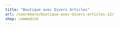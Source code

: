```yaml
---
title: "Boutique avec Divers Articles"
url: /nzerekore/boutique-avec-divers-articles-12/
shop: commodité
---
```

